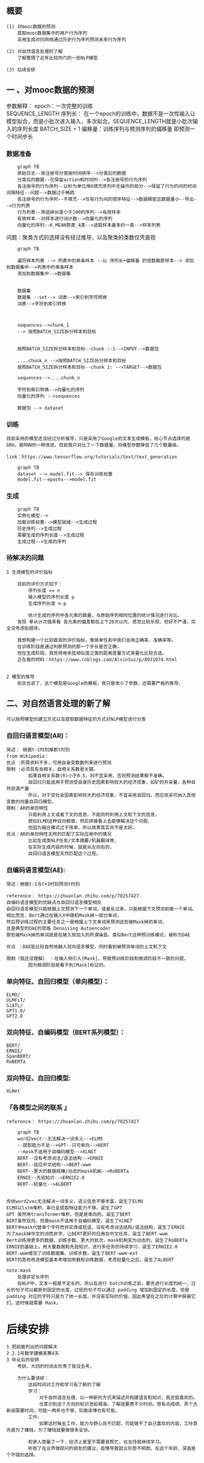 ## 概要
    (1) 对mooc数据的预测
        提取mooc数据集中的用户行为序列
        采用生成对抗网络通过历史行为序列预测未来行为序列

    (2) 对自然语言处理的了解   
        了解整理了近年比较热门的一些NLP模型
    
    (3) 后续安排

## 一 、对mooc数据的预测
参数解释：
    epoch：一次完整的训练  
    SEQUENCE_LENGTH  序列长：
        在一个epoch的训练中，数据不是一次性输入让模型拟合，而是小批次进入输入，多次拟合。SEQUENCE_LENGTH就是小批次输入的序列长度
    BATCH_SIZE = 1   偏移量：训练序列与预测序列的偏移量 即预测一个时间步长
### 数据准备

```mermaid
    graph TB
    原始日志--按注册号分类按时间排序-->分类后的数据
    分类后的数据--仅保留action和时间列-->各注册号的行为序列
    各注册号的行为序列--以秒为单位用0填充序列中无操作的部分-->保留了行为的间的时间间隔特征--问题-->数据过于稀疏
    各注册号的行为序列--不填充-->仅有行为间的顺序特征-->数据稠密且数据量小--导出-->行为列表
    行为列表--筛选掉长度小于100的序列-->有效样本
    有效样本--对样本进行词计数-->向量化的序列
    向量化的序列--K_MEAN聚类_4类-->选取样本最多的一类-->样本列表

```
问题：聚类方式的选择没有经过推导，以及聚类的类数仅凭直观

```mermaid
    graph TB
    
    遍历样本列表 --> 列表中的单条样本 --以 序列长+偏移量 的倍数截断样本--> 添加到数据集中-->列表中的单条样本
    添加到数据集中-->数据集


    数据集 
    数据集 --set--> 词表-->索引到字符转换
    词表-->字符到索引转换
    
    

    sequences-->chunk_1
    --> 按照BATCH_SIZE拆分样本和目标
    
    
    按照BATCH_SIZE拆分样本和目标--chunk :-1-->INPUT-->数据包
    
    ....chunk_n -->按照BATCH_SIZE拆分样本和目标
    按照BATCH_SIZE拆分样本和目标--chunk 1: -->TARGET-->数据包

    sequences-->....chunk_n

    字符到索引转换-->向量化的序列
    向量化的序列 -->sequences

    数据包 --> dataset
```
    
### 训练 
    目前采用的模型还没经过分析推导，只是采用了Google的文本生成模板，核心节点选择的是GRU，是RNN的一种改进。目前我只对比了一下数据量，将模型参数降低了几个数量级。

    link：https://www.tensorflow.org/tutorials/text/text_generation

```mermaid
    graph TB 
    dataset --> model.fit--> 保存训练权重
    model.fit--epochs-->model.fit
```
### 生成 

```mermaid
    graph TB
    实例化模型-->
    加载训练权重-->模型就绪-->生成过程
    历史序列-->生成过程
    需要生成的序列长度-->生成过程
    生成过程-->生成的序列
```
### 待解决的问题
    1 生成模型的评价指标
        
        目前的评价方式如下：
            序列长度 == n
            输入模型的序列长度 p
            生成序列长度 n-p

            统计生成的序列中各元素的数量，与原始序列相同位置的统计情况进行对比。
        发现 单从计次值来看 各元素的偏差都在上下20次以内，感觉比较乐观，但好不严谨，完全没考虑到顺序。

        我想构建一个比较直观的评价指标，像简单任务中我们会用正确率、准确率等。
        在训练阶段是通过判断预测的那一个步长是否正确，
        但在生成阶段，我觉得用余弦相似度之类的距离度量方式来量化比较合适。
        正在看的材料：https://www.cnblogs.com/AlvinSui/p/8931074.html

       
    2 模型的推导
        前文也说了，这个模型是Google的模板，我只是改小了参数，还需要严格的推导。


## 二、对自然语言处理的新了解 
    可以按照模型的建立方式以及提取数据特征的方式对NLP模型进行分类

### 自回归语言模型(AR)：
    简述： 根据t-1时刻推断t时刻
    from Wikipedia：
    优点 :所需资料不多，可用自身变数数列来进行预测
    限制 :必须具有自相关，自相关系数是关键。
            如果自相关系数(R)小于0.5，则不宜采用，否则预测结果极不准确。 
            自回归只能适用于预测受自身历史因素影响较大的经济现象，如矿的开采量，各种自然资源产量
            所以，对于受社会因素影响较大的经济现象，不宜采用自回归，而应改采可纳入其他变数的向量自回归模型。
    限制：AR的单向特性 
            只能利用上文或者下文的信息，不能同时利用上文和下文的信息，
            貌似ELMO这种双向都做，然后拼接看上去能够解决这个问题，
            但因为融合模式过于简单，所以效果其实并不是太好。
    优点：AR的单向特性天然的匹配了实际应用中的情况 
            比如生成类NLP任务/文本摘要/机器翻译等，
            在实际生成内容的时候，就是从左向右的，
            自回归语言模型天然匹配这个过程。
### 自编码语言模型(AE):
    简述：根据t-1与t+1时刻预测t时刻

    reference： https://zhuanlan.zhihu.com/p/70257427
    自编码语言模型的优缺点与自回归语言模型相反 
    自回归语言模型只能根据上文预测下一个单词，或者反过来，只能根据下文预测前面一个单词。
    相比而言，Bert通过在输入X中随机Mask掉一部分单词，
    然后预训练过程的主要任务之一是根据上下文单词来预测这些被Mask掉的单词，
    这是典型的DAE的思路 Denoising Autoencoder
    那些被Mask掉的单词就是在输入侧加入的所谓噪音。类似Bert这种预训练模式，被称为DAE

    优点 ：DAE能比较自然地融入双向语言模型，同时看到被预测单词的上文和下文
    
    限制（我还没理解） ：在输入侧引入[Mask]，导致预训练阶段和微调阶段不一致的问题，
            因为微调阶段是看不到[Mask]标记的。
         


### 单向特征、自回归模型（单向模型）：
    ELMO/
    ULMFiT/
    SiATL/
    GPT1.0/
    GPT2.0
### 双向特征、自编码模型（BERT系列模型）：
    BERT/
    ERNIE/
    SpanBERT/
    RoBERTa
### 双向特征、自回归模型:
    XLNet


### 『各模型之间的联系 』
    reference： https://zhuanlan.zhihu.com/p/70257427
    

```mermaid
    graph TB
    word2vect--无法解决一词多义-->ELMO
    --提取能力不足-->GPT--只可单向-->BERT
    --mask不适用于自编码模型-->XLNET
    BERT--没有考虑词法/语法结构-->ERNIE
    BERT--适应中文结构-->BERT-wwm
    BERT--更大的数据规模/动态的mask机制-->RoBERTa
    ERNIE--先验知识-->ERNIE2.0
    BERT--轻量化-->ALBERT
    
```


    传统word2vec无法解决一词多义，语义信息不够丰富，诞生了ELMO
    ELMO以lstm堆积，串行且提取特征能力不够，诞生了GPT
    GPT 虽然用transformer堆积，但是是单向的，诞生了BERT
    BERT虽然双向，但是mask不适用于自编码模型，诞生了XLNET
    BERT中mask代替单个字符而非实体或短语，没有考虑词法结构/语法结构，诞生了ERNIE
    为了mask掉中文的词而非字，让BERT更好的应用在中文任务，诞生了BERT-wwm
    Bert训练用更多的数据、训练步数、更大的批次，mask机制变为动态的，诞生了RoBERTa
    ERNIE的基础上，用大量数据和先验知识，进行多任务的持续学习，诞生了ERNIE2.0
    BERT-wwm增加了训练数据集、训练步数，诞生了BERT-wwm-ext
    BERT的其他改进模型基本考增加参数和训练数据，考虑轻量化之后，诞生了ALBERT

    note:mask
        处理非定长序列
        在NLP中，文本一般是不定长的，所以在进行 batch训练之前，要先进行长度的统一，过长的句子可以截断到固定的长度，过短的句子可以通过 padding 增加到固定的长度，但是 padding 对应的字符只是为了统一长度，并没有实际的价值，因此希望在之后的计算中屏蔽它们，这时候就需要 Mask。

# 后续安排
    1 把前面列出的问题解决
    2 2.1号数学建模美赛4天
    3 毕业后的安排
        考研，大四的时间太珍贵了我没去考。
        
        为什么要读研：
            这段时间对工作和学习有了新的了解
            学习：
                对于自然语言处理，以一种新的方式来描述并构建语言和知识，我还挺喜欢的。
                也意识到这个方向的知识浩如烟海，了解就要费不少时间。想有点成绩、弄个大新闻需要时间，可能一两年也不够，后面读博也有可能。
            工作:
                如果这时候去工作，能力与野心尚不匹配，可能做不了自己喜欢的内容，工作首先是为了赚钱，为了赚钱就要做很多妥协。
            
            和家人商量了一下，经济上家里不需要我帮忙，也支持我继续学习。
            听取了在业界做顾问的朋友的建议，疫情导致就业形势不明朗，在这个年龄，深造是个不错的选择。


